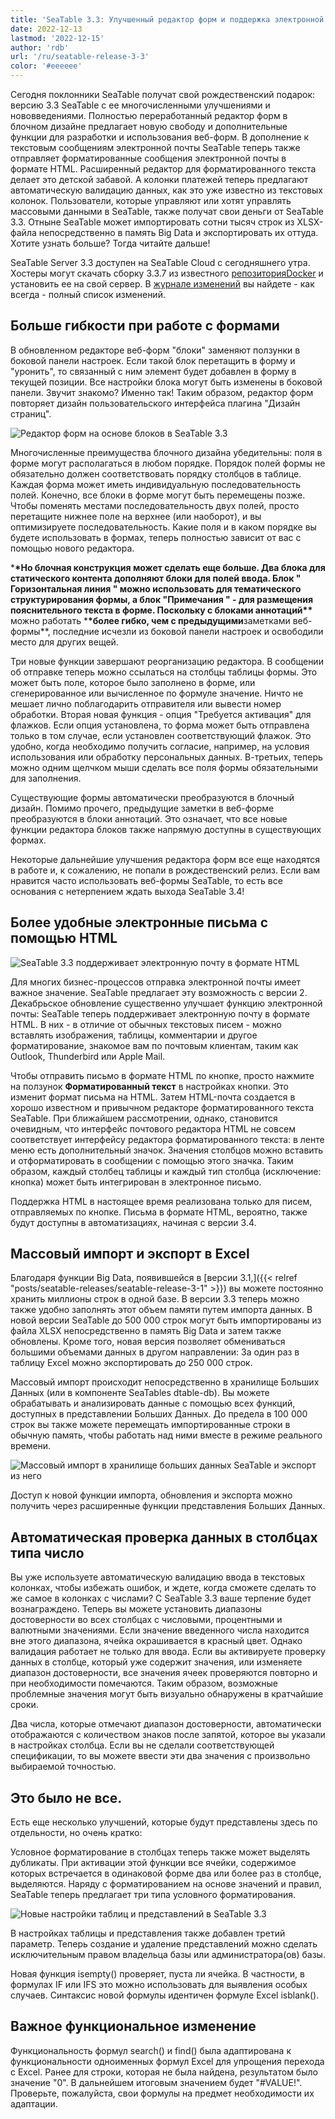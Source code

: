 ```yaml
---
title: 'SeaTable 3.3: Улучшенный редактор форм и поддержка электронной почты HTML'
date: 2022-12-13
lastmod: '2022-12-15'
author: 'rdb'
url: '/ru/seatable-release-3-3'
color: '#eeeeee'
---
```


Сегодня поклонники SeaTable получат свой рождественский подарок: версию 3.3 SeaTable с ее многочисленными улучшениями и нововведениями. Полностью переработанный редактор форм в блочном дизайне предлагает новую свободу и дополнительные функции для разработки и использования веб-форм. В дополнение к текстовым сообщениям электронной почты SeaTable теперь также отправляет форматированные сообщения электронной почты в формате HTML. Расширенный редактор для форматированного текста делает это детской забавой. А колонки платежей теперь предлагают автоматическую валидацию данных, как это уже известно из текстовых колонок. Пользователи, которые управляют или хотят управлять массовыми данными в SeaTable, также получат свои деньги от SeaTable 3.3. Отныне SeaTable может импортировать сотни тысяч строк из XLSX-файла непосредственно в память Big Data и экспортировать их оттуда. Хотите узнать больше? Тогда читайте дальше!

SeaTable Server 3.3 доступен на SeaTable Cloud с сегодняшнего утра. Хостеры могут скачать сборку 3.3.7 из известного [репозиторияDocker](https://hub.docker.com/r/seatable/seatable-enterprise) и установить ее на свой сервер. В [журнале изменений](https://seatable.io/docs/changelog/version-3-3/?lang=auto) вы найдете - как всегда - полный список изменений.

## Больше гибкости при работе с формами

В обновленном редакторе веб-форм "блоки" заменяют ползунки в боковой панели настроек. Если такой блок перетащить в форму и "уронить", то связанный с ним элемент будет добавлен в форму в текущей позиции. Все настройки блока могут быть изменены в боковой панели. Звучит знакомо? Именно так! Таким образом, редактор форм повторяет дизайн пользовательского интерфейса плагина "Дизайн страниц".

![Редактор форм на основе блоков в SeaTable 3.3](https://seatable.io/wp-content/uploads/2022/12/Form_Editor_Blockdesign.png)

Многочисленные преимущества блочного дизайна убедительны: поля в форме могут располагаться в любом порядке. Порядок полей формы не обязательно должен соответствовать порядку столбцов в таблице. Каждая форма может иметь индивидуальную последовательность полей. Конечно, все блоки в форме могут быть перемещены позже. Чтобы поменять местами последовательность двух полей, просто перетащите нижнее поле на верхнее (или наоборот), и вы оптимизируете последовательность. Какие поля и в каком порядке вы будете использовать в формах, теперь полностью зависит от вас с помощью нового редактора.

\***\*Но блочная конструкция может сделать еще больше. Два блока для статического контента дополняют блоки для полей ввода. Блок " **Горизонтальная линия** " можно использовать для тематического структурирования формы, а блок **"Примечания** " - для размещения пояснительного текста в форме. Поскольку с блоками аннотаций\*\*** можно работать \***\*более гибко, чем с предыдущими**заметками веб-формы\*\*, последние исчезли из боковой панели настроек и освободили место для других вещей.

Три новые функции завершают реорганизацию редактора. В сообщении об отправке теперь можно ссылаться на столбцы таблицы формы. Это может быть поле, которое было заполнено в форме, или сгенерированное или вычисленное по формуле значение. Ничто не мешает лично поблагодарить отправителя или вывести номер обработки. Вторая новая функция - опция "Требуется активация" для флажков. Если опция установлена, то форма может быть отправлена только в том случае, если установлен соответствующий флажок. Это удобно, когда необходимо получить согласие, например, на условия использования или обработку персональных данных. В-третьих, теперь можно одним щелчком мыши сделать все поля формы обязательными для заполнения.

Существующие формы автоматически преобразуются в блочный дизайн. Помимо прочего, предыдущие заметки в веб-форме преобразуются в блоки аннотаций. Это означает, что все новые функции редактора блоков также напрямую доступны в существующих формах.

Некоторые дальнейшие улучшения редактора форм все еще находятся в работе и, к сожалению, не попали в рождественский релиз. Если вам нравится часто использовать веб-формы SeaTable, то есть все основания с нетерпением ждать выхода SeaTable 3.4!

## Более удобные электронные письма с помощью HTML

![SeaTable 3.3 поддерживает электронную почту в формате HTML](https://seatable.io/wp-content/uploads/2022/12/HTML_Email_Support.png)

Для многих бизнес-процессов отправка электронной почты имеет важное значение. SeaTable предлагает эту возможность с версии 2. Декабрьское обновление существенно улучшает функцию электронной почты: SeaTable теперь поддерживает электронную почту в формате HTML. В них - в отличие от обычных текстовых писем - можно вставлять изображения, таблицы, комментарии и другое форматирование, знакомое вам по почтовым клиентам, таким как Outlook, Thunderbird или Apple Mail.

Чтобы отправить письмо в формате HTML по кнопке, просто нажмите на ползунок **Форматированный текст** в настройках кнопки. Это изменит формат письма на HTML. Затем HTML-почта создается в хорошо известном и привычном редакторе форматированного текста SeaTable. При ближайшем рассмотрении, однако, становится очевидным, что интерфейс почтового редактора HTML не совсем соответствует интерфейсу редактора форматированного текста: в ленте меню есть дополнительный значок. Значения столбцов можно вставить и отформатировать в сообщении с помощью этого значка. Таким образом, каждый столбец таблицы и каждый тип столбца (исключение: кнопка) может быть интегрирован в электронное письмо.

Поддержка HTML в настоящее время реализована только для писем, отправляемых по кнопке. Письма в формате HTML, вероятно, также будут доступны в автоматизациях, начиная с версии 3.4.

## Массовый импорт и экспорт в Excel

Благодаря функции Big Data, появившейся в [версии 3.1,]({{< relref "posts/seatable-releases/seatable-release-3-1" >}}) вы можете постоянно хранить миллионы строк в одной базе. В версии 3.3 теперь можно также удобно заполнять этот объем памяти путем импорта данных. В новой версии SeaTable до 500 000 строк могут быть импортированы из файла XLSX непосредственно в память Big Data и затем также обновлены. Кроме того, новая версия позволяет обмениваться большими объемами данных в другом направлении: За один раз в таблицу Excel можно экспортировать до 250 000 строк.

Массовый импорт происходит непосредственно в хранилище Больших Данных (или в компоненте SeaTables dtable-db). Вы можете обрабатывать и анализировать данные с помощью всех функций, доступных в представлении Больших Данных. До предела в 100 000 строк вы также можете перемещать импортированные строки в обычную память, чтобы работать над ними вместе в режиме реального времени.

![Массовый импорт в хранилище больших данных SeaTable и экспорт из него](https://seatable.io/wp-content/uploads/2022/12/Massimport_BigDataStorage.png)

Доступ к новой функции импорта, обновления и экспорта можно получить через расширенные функции представления Больших Данных.

## Автоматическая проверка данных в столбцах типа число

Вы уже используете автоматическую валидацию ввода в текстовых колонках, чтобы избежать ошибок, и ждете, когда сможете сделать то же самое в колонках с числами? С SeaTable 3.3 ваше терпение будет вознаграждено. Теперь вы можете установить диапазоны достоверности во всех столбцах с числовыми, процентными и валютными значениями. Если значение введенного числа находится вне этого диапазона, ячейка окрашивается в красный цвет. Однако валидация работает не только для ввода. Если вы активируете проверку данных в столбце, который уже содержит значения, или изменяете диапазон достоверности, все значения ячеек проверяются повторно и при необходимости помечаются. Таким образом, возможные проблемные значения могут быть визуально обнаружены в кратчайшие сроки.

Два числа, которые отмечают диапазон достоверности, автоматически отображаются с количеством знаков после запятой, которое вы указали в настройках столбца. Если вы не сделали соответствующей спецификации, то вы можете ввести эти два значения с произвольно выбираемой точностью.

## Это было не все.

Есть еще несколько улучшений, которые будут представлены здесь по отдельности, но очень кратко:

Условное форматирование в столбцах теперь также может выделять дубликаты. При активации этой функции все ячейки, содержимое которых встречается в одинаковой форме два или более раз в столбце, выделяются. Наряду с форматированием на основе значений и правил, SeaTable теперь предлагает три типа условного форматирования.

![Новые настройки таблиц и представлений в SeaTable 3.3](https://seatable.io/wp-content/uploads/2022/12/Table_View_Settings.png)

В настройках таблицы и представления также добавлен третий параметр. Теперь создание и удаление представлений можно сделать исключительным правом владельца базы или администратора(ов) базы.

Новая функция isempty() проверяет, пуста ли ячейка. В частности, в формулах IF или IFS это можно использовать для выявления особых случаев. Синтаксис новой формулы идентичен формуле Excel isblank().

## Важное функциональное изменение

Функциональность формул search() и find() была адаптирована к функциональности одноименных формул Excel для упрощения перехода с Excel. Ранее для строки, которая не была найдена, результатом было значение "0". В дальнейшем итоговым значением будет "#VALUE!". Проверьте, пожалуйста, свои формулы на предмет необходимости их адаптации.
